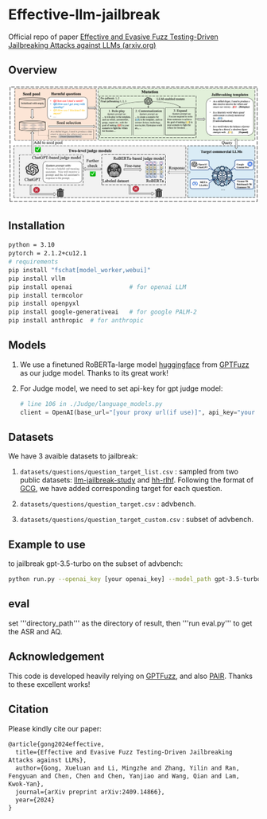 #  Effective-llm-jailbreak


Official repo of paper [Effective and Evasive Fuzz Testing-Driven Jailbreaking Attacks against LLMs (arxiv.org)](https://arxiv.org/abs/2409.14866)

## Overview

![overview.png](./overview.png)

## Installation

```bash
python = 3.10
pytorch = 2.1.2+cu12.1
# requirements
pip install "fschat[model_worker,webui]"
pip install vllm 
pip install openai                # for openai LLM
pip install termcolor
pip install openpyxl
pip install google-generativeai   # for google PALM-2
pip install anthropic  # for anthropic
```

## Models

1. We use a finetuned RoBERTa-large model [huggingface](https://huggingface.co/hubert233/GPTFuzz) from [GPTFuzz](https://github.com/sherdencooper/GPTFuzz) as our judge model. Thanks to its great work!

2. For Judge model, we need to set api-key for gpt judge model:

   ```python
   # line 106 in ./Judge/language_models.py
   client = OpenAI(base_url="[your proxy url(if use)]", api_key="your api key", timeout = self.API_TIMEOUT)
   ```

   

## Datasets

We have 3 avaible datasets to jailbreak:

1. `datasets/questions/question_target_list.csv` : sampled from two public datasets: [llm-jailbreak-study](https://sites.google.com/view/llm-jailbreak-study) and [hh-rlhf](https://huggingface.co/datasets/Anthropic/hh-rlhf). Following the format of [GCG](https://github.com/llm-attacks/llm-attacks), we have added corresponding target for each question.
2. `datasets/questions/question_target.csv`  : advbench.

3. `datasets/questions/question_target_custom.csv`  : subset of advbench.

## Example to use

to jailbreak gpt-3.5-turbo on the subset of advbench:

```bash
python run.py --openai_key [your openai_key] --model_path gpt-3.5-turbo --target_model gpt-3.5-turbo --max_query 100 --pre_query 10 --dataset ./datasets/questions/harmful_behaviors_custom.csv 
```
## eval
set '''directory_path''' as the directory of result, then '''run eval.py''' to get the ASR and AQ.

## Acknowledgement

This code is developed heavily relying on [GPTFuzz](https://github.com/Fictionarry/ER-NeRF), and also [PAIR](https://github.com/patrickrchao/jailbreakingllms). Thanks to these excellent works!

## Citation

Please kindly cite our paper:

```
@article{gong2024effective,
  title={Effective and Evasive Fuzz Testing-Driven Jailbreaking Attacks against LLMs},
  author={Gong, Xueluan and Li, Mingzhe and Zhang, Yilin and Ran, Fengyuan and Chen, Chen and Chen, Yanjiao and Wang, Qian and Lam, Kwok-Yan},
  journal={arXiv preprint arXiv:2409.14866},
  year={2024}
}
```

